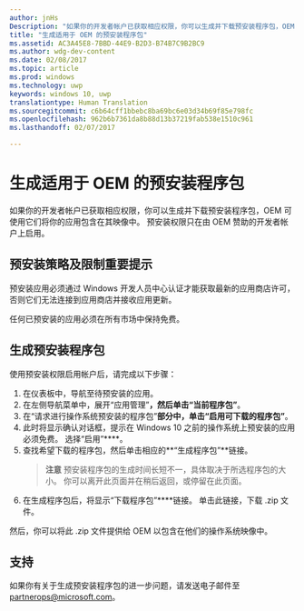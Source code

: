```yaml
---
author: jnHs
Description: "如果你的开发者帐户已获取相应权限，你可以生成并下载预安装程序包，OEM 可使用它们将你的应用包含在其映像中。"
title: "生成适用于 OEM 的预安装程序包"
ms.assetid: AC3A45E8-7BBD-44E9-B2D3-B74B7C9B2BC9
ms.author: wdg-dev-content
ms.date: 02/08/2017
ms.topic: article
ms.prod: windows
ms.technology: uwp
keywords: windows 10, uwp
translationtype: Human Translation
ms.sourcegitcommit: c6b64cff1bbebc8ba69bc6e03d34b69f85e798fc
ms.openlocfilehash: 962b6b7361da8b88d13b37219fab538e1510c961
ms.lasthandoff: 02/07/2017

---
```


# <a name="generate-preinstall-packages-for-oems"></a>生成适用于 OEM 的预安装程序包


如果你的开发者帐户已获取相应权限，你可以生成并下载预安装程序包，OEM 可使用它们将你的应用包含在其映像中。 预安装权限只在由 OEM 赞助的开发者帐户上启用。

## <a name="important-preinstall-policy--limitations"></a>预安装策略及限制重要提示


预安装应用必须通过 Windows 开发人员中心认证才能获取最新的应用商店许可，否则它们无法连接到应用商店并接收应用更新。

任何已预安装的应用必须在所有市场中保持免费。

## <a name="generating-preinstall-packages"></a>生成预安装程序包


使用预安装权限启用帐户后，请完成以下步骤：

1.  在仪表板中，导航至待预安装的应用。
2.  在左侧导航菜单中，展开“应用管理”****，然后单击“当前程序包”****。
3.  在“请求进行操作系统预安装的程序包”****部分中，单击“启用可下载的程序包”****。
4.  此时将显示确认对话框，提示在 Windows 10 之前的操作系统上预安装的应用必须免费。 选择“启用”****。
5.  查找希望下载的程序包，然后单击相应的**“生成程序包”**链接。
    > **注意**  预安装程序包的生成时间长短不一，具体取决于所选程序包的大小。 你可以离开此页面并在稍后返回，或停留在此页面。
6.  在生成程序包后，将显示“下载程序包”****链接。 单击此链接，下载 .zip 文件。

然后，你可以将此 .zip 文件提供给 OEM 以包含在他们的操作系统映像中。

## <a name="support"></a>支持


如果你有关于生成预安装程序包的进一步问题，请发送电子邮件至 <partnerops@microsoft.com>。

 

 





